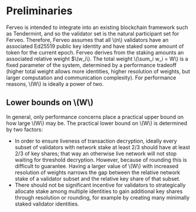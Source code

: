 # Preliminaries

Ferveo is intended to integrate into an existing blockchain framework such as Tendermint, and so the validator set is the natural participant set for Ferveo. Therefore, Ferveo assumes that all \\(n\\) validators have an associated Ed25519 public key identity and have staked some amount of token for the current epoch. Ferveo derives from the staking amounts an associated relative weight $\\(w_i\\). The total weight \\(\sum_i w_i = W\\) is a fixed parameter of the system, determined by a performance tradeoff (higher total weight allows more identities, higher resolution of weights, but larger computation and communication complexity). For performance reasons, \\(W\\) is ideally a power of two.

## Lower bounds on \\(W\\)

In general, only performance concerns place a practical upper bound on how large \\(W\\) may be. The practical lower bound on \\(W\\) is determined by two factors:

- In order to ensure liveness of transaction decryption, ideally every subset of validators with network stake at least 2/3 should have at least 2/3 of key shares; that way an otherwise live network will not stop waiting for threshold decryption. However, because of rounding this is difficult to guarantee. Having a larger value of \\(W\\) with increased resolution of weights narrows the gap between the relative network stake of a validator subset and the relative key share of that subset.
- There should not be significant incentive for validators to strategically allocate stake among multiple identities to gain additional key shares through resolution or rounding, for example by creating many minimally staked validator identities. 